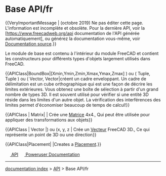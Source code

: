 # Base API/fr
{{VeryImportantMessage | (octobre 2019) Ne pas éditer cette page. L'information est incomplète et obsolète. Pour la dernière API, voir la [https://www.freecadweb.org/api documentation de l'API générée automatiquement], ou générez la documentation vous-même, voir [Documentation source](Source_documentation/fr.md).}}

Le module de base est contenu à l\'intérieur du module FreeCAD et contient les constructeurs pour différents types d\'objets largement utilisés dans FreeCAD.


{{APIClass|BoundBox|[Xmin,Ymin,Zmin,Xmax,Ymax,Zmax] ) ou ( Tuple, Tuple ) ou ( Vector, Vector|créent un cadre enveloppant. Un cadre de délimitation est un cube orthographique qui est une façon de décrire les limites extérieures. Vous obtenez une boîte de sélection à partir d'un grand nombre de types 3D. Il est souvent utilisé pour vérifier si une entité 3D réside dans les limites d'un autre objet. La vérification des interférences des limites permet d'économiser beaucoup de temps de calcul!}}


{{APIClass | Matrix| | Crée une  [ Matrice](Matrix_API/fr.md) 4x4., Qui peut être utilisée pour appliquer des transformations aux objets}}

{{APIClass | Vector |) ou (x, y, z | Crée un  [ Vecteur](Vector_API/fr.md) FreeCAD 3D., Ce qui représente un point de 3D ou une direction}}


{{APIClass|Placement| |Creates a [Placement](Placement_API.md).}}


 

[<img src="images/Property.png" style="width:16px"> API](Category_API.md) [<img src="images/Property.png" style="width:16px"> Poweruser Documentation](Category_Poweruser_Documentation.md)

---
[documentation index](../README.md) > [API](Category_API.md) > Base API/fr
